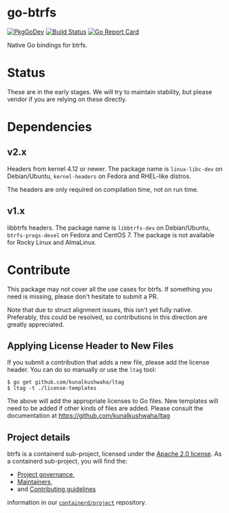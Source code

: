 # go-btrfs

[![PkgGoDev](https://pkg.go.dev/badge/github.com/containerd/btrfs)](https://pkg.go.dev/github.com/containerd/btrfs)
[![Build Status](https://github.com/containerd/btrfs/workflows/CI/badge.svg)](https://github.com/containerd/btrfs/actions?query=workflow%3ACI)
[![Go Report Card](https://goreportcard.com/badge/github.com/containerd/btrfs)](https://goreportcard.com/report/github.com/containerd/btrfs)

Native Go bindings for btrfs.

# Status

These are in the early stages. We will try to maintain stability, but please
vendor if you are relying on these directly.

# Dependencies

## v2.x

Headers from kernel 4.12 or newer.
The package name is `linux-libc-dev` on Debian/Ubuntu, `kernel-headers` on Fedora and RHEL-like distros.

The headers are only required on compilation time, not on run time.

## v1.x

libbtrfs headers.
The package name is `libbtrfs-dev` on Debian/Ubuntu, `btrfs-progs-devel` on Fedora and CentOS 7.
The package is not available for Rocky Linux and AlmaLinux.

# Contribute

This package may not cover all the use cases for btrfs. If something you need
is missing, please don't hesitate to submit a PR.

Note that due to struct alignment issues, this isn't yet fully native.
Preferably, this could be resolved, so contributions in this direction are
greatly appreciated.

## Applying License Header to New Files

If you submit a contribution that adds a new file, please add the license
header. You can do so manually or use the `ltag` tool:


```console
$ go get github.com/kunalkushwaha/ltag
$ ltag -t ./license-templates
```

The above will add the appropriate licenses to Go files. New templates will
need to be added if other kinds of files are added. Please consult the
documentation at https://github.com/kunalkushwaha/ltag

## Project details

btrfs is a containerd sub-project, licensed under the [Apache 2.0 license](./LICENSE).
As a containerd sub-project, you will find the:
 * [Project governance](https://github.com/containerd/project/blob/main/GOVERNANCE.md),
 * [Maintainers](https://github.com/containerd/project/blob/main/MAINTAINERS),
 * and [Contributing guidelines](https://github.com/containerd/project/blob/main/CONTRIBUTING.md)

information in our [`containerd/project`](https://github.com/containerd/project) repository.
